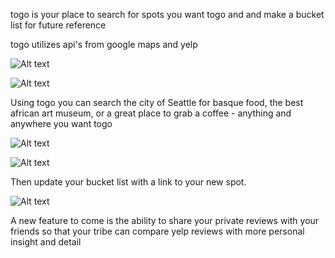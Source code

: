 togo is your place to search for spots you want togo and
and make a bucket list for future reference

togo utilizes api's from google maps and yelp

![Alt text](https://cloud.githubusercontent.com/assets/9797122/9048867/4f3d32f2-39f1-11e5-8f59-5a6459e61a68.png?raw=true)

![Alt text](https://cloud.githubusercontent.com/assets/9797122/9048868/520f6176-39f1-11e5-9e4c-fec84ac7bc8c.png?raw=true)

Using togo you can search the city of Seattle for
basque food, the best african art museum, or a great
place to grab a coffee - anything and anywhere you
want togo

![Alt text](https://cloud.githubusercontent.com/assets/9797122/9048873/569c1130-39f1-11e5-9177-b37b10989303.png?raw=true)

![Alt text](https://cloud.githubusercontent.com/assets/9797122/9048871/543a9fec-39f1-11e5-8d4e-e0bc337576ea.png?raw=true)

Then update your bucket list with a link to your new spot.

![Alt text](https://cloud.githubusercontent.com/assets/9797122/9048875/59ad0af0-39f1-11e5-8504-dc4cf5c0e3f6.png?raw=true)

A new feature to come is the ability to share
your private reviews with your friends so that
your tribe can compare yelp reviews with more
personal insight and detail







